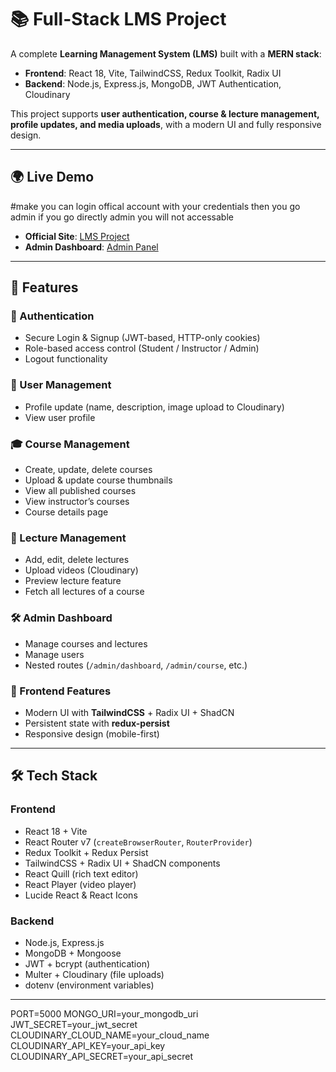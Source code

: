 # 📚 Full-Stack LMS Project

A complete **Learning Management System (LMS)** built with a **MERN stack**:

- **Frontend**: React 18, Vite, TailwindCSS, Redux Toolkit, Radix UI
- **Backend**: Node.js, Express.js, MongoDB, JWT Authentication, Cloudinary

This project supports **user authentication, course & lecture management, profile updates, and media uploads**, with a modern UI and fully responsive design.

---

## 🌍 Live Demo
#make you can login  offical account with your credentials then you go admin if you go directly admin you will not accessable 
- **Official Site**: [LMS Project](https://learning-management-system-lms-mern.onrender.com/)
- **Admin Dashboard**: [Admin Panel](https://learning-management-system-lms-mern.onrender.com/admin)

---

## 🚀 Features

### 🔑 Authentication

- Secure Login & Signup (JWT-based, HTTP-only cookies)
- Role-based access control (Student / Instructor / Admin)
- Logout functionality

### 👤 User Management

- Profile update (name, description, image upload to Cloudinary)
- View user profile

### 🎓 Course Management

- Create, update, delete courses
- Upload & update course thumbnails
- View all published courses
- View instructor’s courses
- Course details page

### 🎥 Lecture Management

- Add, edit, delete lectures
- Upload videos (Cloudinary)
- Preview lecture feature
- Fetch all lectures of a course

### 🛠️ Admin Dashboard

- Manage courses and lectures
- Manage users
- Nested routes (`/admin/dashboard`, `/admin/course`, etc.)

### 🎨 Frontend Features

- Modern UI with **TailwindCSS** + Radix UI + ShadCN
- Persistent state with **redux-persist**
- Responsive design (mobile-first)

---

## 🛠️ Tech Stack

### Frontend

- React 18 + Vite
- React Router v7 (`createBrowserRouter`, `RouterProvider`)
- Redux Toolkit + Redux Persist
- TailwindCSS + Radix UI + ShadCN components
- React Quill (rich text editor)
- React Player (video player)
- Lucide React & React Icons

### Backend

- Node.js, Express.js
- MongoDB + Mongoose
- JWT + bcrypt (authentication)
- Multer + Cloudinary (file uploads)
- dotenv (environment variables)

---



PORT=5000
MONGO_URI=your_mongodb_uri
JWT_SECRET=your_jwt_secret
CLOUDINARY_CLOUD_NAME=your_cloud_name
CLOUDINARY_API_KEY=your_api_key
CLOUDINARY_API_SECRET=your_api_secret

